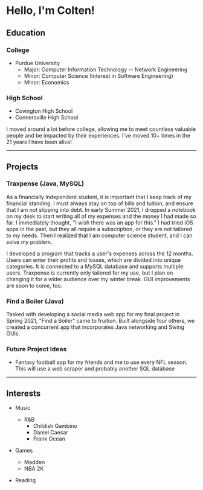 # Hello, I'm Colten!

## Education

### College
* Purdue University
    * Major: Computer Information Technology -- Network Engineering
    * Minor: Computer Science (Interest in Software Engineering)
    * Minor: Economics

### High School

* Covington High School
* Connersville High School

I moved around a lot before college, allowing me to meet countless valuable people and be impacted by their experiences. I've moved 10+ times in the 21 years I have been alive!

---

## Projects
### Traxpense (Java, MySQL)
    
   As a financially independent student, it is important that I keep track of my financial standing. I must always stay on top of bills and tuition, and ensure that I am not slipping into debt. In early Summer 2021, I dropped a notebook on my desk to start writing all of my expenses and the money I had made so far. I immediately thought, "I wish there was an app for this." I had tried iOS apps in the past, but they all require a subscription, or they are not tailored to my needs. Then I realized that I am computer science student, and I can solve my problem.
   
   I developed a program that tracks a user's expenses across the 12 months. Users can enter their profits and losses, which are divided into unique categories. It is connected to a MySQL database and supports multiple users. Traxpense is currently only tailored for my use, but I plan on changing it for a wider audience over my winter break. GUI improvements are soon to come, too.
   

### Find a Boiler (Java)
Tasked with developing a social media web app for my final project in Spring 2021, "Find a Boiler" came to fruition. Built alongside four others, we created a concurrent app that incorporates Java networking and Swing GUIs.

### Future Project Ideas
* Fantasy football app for my friends and me to use every NFL season. This will use a web scraper and probably another SQL database

---

## Interests

* Music
    * R&B
        * Childish Gambino
        * Daniel Caesar
        * Frank Ocean


* Games
    * Madden
    * NBA 2K

* Reading

